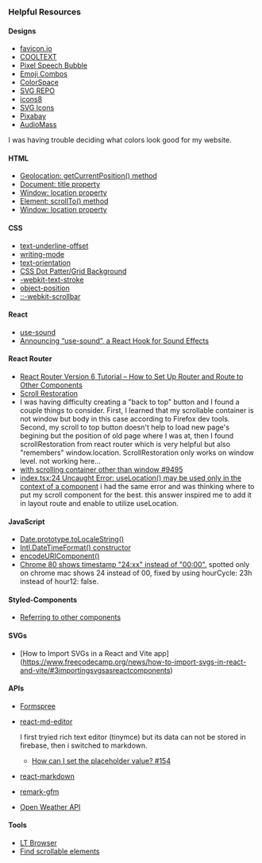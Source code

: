 ### Helpful Resources

#### Designs

- [favicon.io](https://favicon.io/favicon-generator/)
- [COOLTEXT](https://cooltext.top/)
- [Pixel Speech Bubble](https://pixelspeechbubble.com/)
- [Emoji Combos](https://emojicombos.com/)
- [ColorSpace](https://mycolor.space/)
- [SVG REPO](https://www.svgrepo.com/)
- [icons8](https://icons8.com/icons)
- [SVG Icons](https://fontawesomeicons.com/svg/icons)
- [Pixabay](https://pixabay.com/)
- [AudioMass](https://audiomass.co/)

I was having trouble deciding what colors look good for my website.

#### HTML

- [Geolocation: getCurrentPosition() method](https://developer.mozilla.org/en-US/docs/Web/API/Geolocation/getCurrentPosition)
- [Document: title property](https://developer.mozilla.org/en-US/docs/Web/API/Document/title)
- [Window: location property](https://developer.mozilla.org/en-US/docs/Web/API/Window/location)
- [Element: scrollTo() method](https://developer.mozilla.org/en-US/docs/Web/API/Element/scrollTo)
- [Window: location property](https://developer.mozilla.org/en-US/docs/Web/API/Window/location)

#### CSS

- [text-underline-offset](https://developer.mozilla.org/en-US/docs/Web/CSS/text-underline-offset)
- [writing-mode](https://developer.mozilla.org/en-US/docs/Web/CSS/writing-mode)
- [text-orientation](https://developer.mozilla.org/en-US/docs/Web/CSS/text-orientation)
- [CSS Dot Patter/Grid Background](https://codepen.io/edmundojr/pen/xOYJGw)
- [-webkit-text-stroke](https://developer.mozilla.org/en-US/docs/Web/CSS/-webkit-text-stroke)
- [object-position](https://developer.mozilla.org/en-US/docs/Web/CSS/object-position)
- [::-webkit-scrollbar](https://developer.mozilla.org/en-US/docs/Web/CSS/::-webkit-scrollbar)

#### React

- [use-sound](https://github.com/joshwcomeau/use-sound)
- [Announcing “use-sound”, a React Hook for Sound Effects](https://www.joshwcomeau.com/react/announcing-use-sound-react-hook/)

#### React Router

- [React Router Version 6 Tutorial – How to Set Up Router and Route to Other Components](https://www.freecodecamp.org/news/how-to-use-react-router-version-6/)
- [Scroll Restoration](https://v5.reactrouter.com/web/guides/scroll-restoration)
- [<ScrollRestoration />](https://reactrouter.com/en/main/components/scroll-restoration)
  I was having difficulty creating a "back to top" button and I found a couple things to consider. First, I learned that my scrollable container is not window but body in this case according to Firefox dev tools. Second, my scroll to top button doesn't help to load new page's begining but the position of old page where I was at, then I found scrollRestoration from react router which is very helpful but also "remembers" window.location. ScrollRestoration only works on window level. not working here...
- [<ScrollRestoration> with scrolling container other than window #9495](https://github.com/remix-run/react-router/discussions/9495)
- [index.tsx:24 Uncaught Error: useLocation() may be used only in the context of a <Router> component](https://stackoverflow.com/questions/71979809/index-tsx24-uncaught-error-uselocation-may-be-used-only-in-the-context-of-a)
  i had the same error and was thinking where to put my scroll component for the best. this answer inspired me to add it in layout route and enable to utilize useLocation.

#### JavaScript

- [Date.prototype.toLocaleString()](https://developer.mozilla.org/en-US/docs/Web/JavaScript/Reference/Global_Objects/Date/toLocaleString)
- [Intl.DateTimeFormat() constructor](https://developer.mozilla.org/en-US/docs/Web/JavaScript/Reference/Global_Objects/Intl/DateTimeFormat/DateTimeFormat)
- [encodeURIComponent()](https://developer.mozilla.org/en-US/docs/Web/JavaScript/Reference/Global_Objects/encodeURIComponent)
- [Chrome 80 shows timestamp "24:xx" instead of "00:00".](https://support.google.com/chrome/thread/29828561/chrome-80-shows-timestamp-24-xx-instead-of-00-00?hl=en)
  spotted only on chrome mac shows 24 instead of 00, fixed by using hourCycle: 23h instead of hour12: false.

#### Styled-Components

- [Referring to other components](https://styled-components.com/docs/advanced#referring-to-other-components)

#### SVGs

- [How to Import SVGs in a React and Vite app] (https://www.freecodecamp.org/news/how-to-import-svgs-in-react-and-vite/#3importingsvgsasreactcomponents)

#### APIs

- [Formspree](https://formspree.io/)
- [react-md-editor](https://uiwjs.github.io/react-md-editor/)

  I first tryied rich text editor (tinymce) but its data can not be stored in firebase, then i switched to markdown.

  - [How can I set the placeholder value? #154](https://github.com/uiwjs/react-md-editor/issues/154)

- [react-markdown](https://github.com/remarkjs/react-markdown)
- [remark-gfm](https://github.com/remarkjs/remark-gfm)
- [Open Weather API](https://openweathermap.org/)

#### Tools

- [LT Browser](https://www.lambdatest.com/lt-browser)
- [Find scrollable elements](https://phuoc.ng/collection/tips/find-scrollable-elements/)
